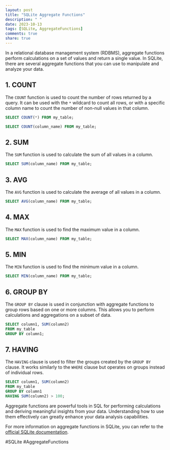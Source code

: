 ```yaml
---
layout: post
title: "SQLite Aggregate Functions"
description: " "
date: 2023-10-13
tags: [SQLite, AggregateFunctions]
comments: true
share: true
---
```


In a relational database management system (RDBMS), aggregate functions perform calculations on a set of values and return a single value. In SQLite, there are several aggregate functions that you can use to manipulate and analyze your data.

## 1. COUNT

The `COUNT` function is used to count the number of rows returned by a query. It can be used with the `*` wildcard to count all rows, or with a specific column name to count the number of non-null values in that column.

```sql
SELECT COUNT(*) FROM my_table;

SELECT COUNT(column_name) FROM my_table;
```

## 2. SUM

The `SUM` function is used to calculate the sum of all values in a column.

```sql
SELECT SUM(column_name) FROM my_table;
```

## 3. AVG

The `AVG` function is used to calculate the average of all values in a column.

```sql
SELECT AVG(column_name) FROM my_table;
```

## 4. MAX

The `MAX` function is used to find the maximum value in a column.

```sql
SELECT MAX(column_name) FROM my_table;
```

## 5. MIN

The `MIN` function is used to find the minimum value in a column.

```sql
SELECT MIN(column_name) FROM my_table;
```

## 6. GROUP BY

The `GROUP BY` clause is used in conjunction with aggregate functions to group rows based on one or more columns. This allows you to perform calculations and aggregations on a subset of data.

```sql
SELECT column1, SUM(column2)
FROM my_table
GROUP BY column1;
```

## 7. HAVING

The `HAVING` clause is used to filter the groups created by the `GROUP BY` clause. It works similarly to the `WHERE` clause but operates on groups instead of individual rows.

```sql
SELECT column1, SUM(column2)
FROM my_table
GROUP BY column1
HAVING SUM(column2) > 100;
```

Aggregate functions are powerful tools in SQL for performing calculations and deriving meaningful insights from your data. Understanding how to use them effectively can greatly enhance your data analysis capabilities.

For more information on aggregate functions in SQLite, you can refer to the [official SQLite documentation](https://www.sqlite.org/lang_aggfunc.html).

\#SQLite \#AggregateFunctions